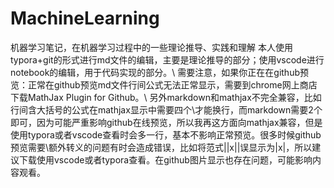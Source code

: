 # MachineLearning
机器学习笔记，在机器学习过程中的一些理论推导、实践和理解
本人使用typora+git的形式进行md文件的编辑，主要是理论推导的部分；使用vscode进行notebook的编辑，用于代码实现的部分。\\
需要注意，如果你正在在github预览：正常在github预览md文件行间公式无法正常显示，需要到chrome网上商店下载MathJax Plugin for Github。\\
另外markdown和mathjax不完全兼容，比如行间含大括号的公式在mathjax显示中需要四个\才能换行，而markdown需要2个即可，因为可能严重影响github在线预览，所以我再这方面向mathjax兼容，但是使用typora或者vscode查看时会多一行，基本不影响正常预览。很多时候github预览需要\额外转义的问题有时会造成错误，比如将范式||x||误显示为|x|，所以建议下载使用vscode或者typora查看。在github图片显示也存在问题，可能影响内容观看。

